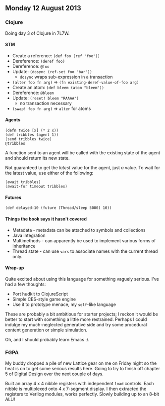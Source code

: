 ## Monday 12 August 2013

### Clojure

Doing day 3 of Clojure in 7L7W.

#### STM

  * Create a reference: `(def foo (ref "foo"))`
  * Dereference: `(deref foo)`
  * Dereference: `@foo`
  * Update: `(dosync (ref-set foo "bar"))`
    * `dosync` wraps sub-expression in a transaction
  * `(alter foo fn arg)` =&gt; `(fn existing-deref-value-of-foo arg)`
  * Create an atom: `(def bleem (atom "bleem"))`
  * Dereference: `@bleem`
  * Update: `(reset! bleem "RAAAA")`
    * no transaction necessary
  * `(swap! foo fn arg)` =&gt; `alter` for atoms

#### Agents

    (defn twice [x] (* 2 x))
    (def tribbles (agent 1))
    (send tribbles twice)
    @tribbles

A function sent to an agent will be called with the existing state of the agent and should return its new state.

Not guaranteed to get the _latest_ value for the agent, just _a_ value. To wait for the latest value, use either of the following:

    (await tribbles)
    (await-for timeout tribbles)

#### Futures

    (def delayed-10 (future (Thread/sleep 5000) 10))

#### Things the book says it hasn't covered

  * Metadata - metadata can be attached to symbols and collections
  * Java integration
  * Multimethods - can apparently be used to implement various forms of inheritance
  * Thread state - can use `vars` to associate names with the current thread only.

#### Wrap-up

Quite excited about using this language for something vaguely serious. I've had a few thoughts:

  * Port hudkit to ClojureScript
  * Simple CES-style game engine
  * Use it to prototype menace, my `self`-like language

These are probably a bit ambitious for starter projects; I reckon it would be better to start with something a little more restrained. Perhaps I could indulge my much-neglected generative side and try some procedural content generation or simple simulation.

Oh, and I should probably learn Emacs :/.

### FGPA

My buddy dropped a pile of new Lattice gear on me on Friday night so the heat is on to get some serious results here. Going to try to finish off chapter 5 of Digital Design over the next couple of days.

Built an array 4 x 4 nibble registers with independent `load` controls. Each nibble is multiplexed onto 4 x 7-segment display. I then extracted the registers to Verilog modules, works perfectly. Slowly building up to an 8-bit ALU!

